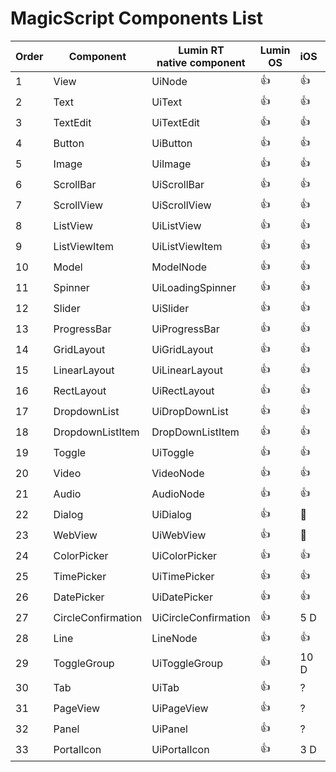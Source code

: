 ﻿# MagicScript Components List

Order | Component | Lumin RT<br>native component | Lumin OS | iOS | Android | Test<br>Links
------|-----------|----------|-------------|-----|---------|---------|
 1 | View | UiNode | 👍 | 👍 | 👍 | [link](coverage/View.md)
 2 | Text | UiText | 👍 | 👍 | 👍 | [link](coverage/Text.md)
 3 | TextEdit | UiTextEdit | 👍 | 👍 | 👍 | [link](coverage/TextEdit.md)
 4 | Button | UiButton | 👍 | 👍 | 👍 | [link](coverage/Button.md)
 5 | Image | UiImage | 👍 | 👍 | 👍 | [link](coverage/Image.md)
 6 | ScrollBar | UiScrollBar | 👍 | 👍 | 👍 | [link](coverage/ScrollBar.md)
 7 | ScrollView | UiScrollView | 👍 | 👍 | 👍 |
 8 | ListView | UiListView | 👍 | 👍 | 👍 |
 9 | ListViewItem | UiListViewItem | 👍 | 👍 | 👍 |
10 | Model | ModelNode | 👍 | 👍 | 👍 | [link](coverage/Model.md)
11 | Spinner | UiLoadingSpinner | 👍 | 👍| 👍 | [link](coverage/Spinner.md)
12 | Slider | UiSlider | 👍 | 👍 | 👍 | [link](coverage/Slider.md)
13 | ProgressBar | UiProgressBar | 👍 | 👍 | 👍 | [link](coverage/ProgressBar.md)
14 | GridLayout | UiGridLayout | 👍 | 👍 | 👍 | [link](coverage/GridLayout.md)
15 | LinearLayout | UiLinearLayout | 👍 | 👍 | 👍 | [link](coverage/LinearLayout.md)
16 | RectLayout | UiRectLayout | 👍 | 👍 | 👍 | [link](coverage/RectLayout.md)
17 | DropdownList | UiDropDownList | 👍 | 👍 | 👍 | [link](coverage/DropdownList.md)
18 | DropdownListItem | DropDownListItem | 👍 | 👍 | 👍 | [link](coverage/DropdownListItem.md)
19 | Toggle | UiToggle | 👍 | 👍 | 👍 | [link](coverage/Toggle.md)
20 | Video | VideoNode | 👍 | 👍 | 👍 | [link](coverage/Video.md)
21 | Audio | AudioNode | 👍 | 👍 | 🚧 |
22 | Dialog | UiDialog | 👍 | 🚧 | 🚧 |
23 | WebView | UiWebView | 👍 | 🚧 | 👍|  [link](coverage/WebView.md)
24 | ColorPicker | UiColorPicker | 👍 | 👍 | 👍 | [link](coverage/ColorPicker.md)
25 | TimePicker | UiTimePicker | 👍 | 👍 | 👍 | [link](coverage/TimePicker.md)
26 | DatePicker | UiDatePicker | 👍 | 👍 | 👍 | [link](coverage/DatePicker.md)
27 | CircleConfirmation | UiCircleConfirmation | 👍 | 5 D | 👍
28 | Line | LineNode | 👍 | 👍 | 👍 | [link](coverage/Line.md)
29 | ToggleGroup | UiToggleGroup | 👍 | 10 D | 🚧 |
30 | Tab | UiTab | 👍 | ? | 3 D |
31 | PageView | UiPageView | 👍 | ? | 2.5 D |
32 | Panel | UiPanel | 👍 | ? | 2 D |
33 | PortalIcon | UiPortalIcon | 👍 | 3 D | ? |
